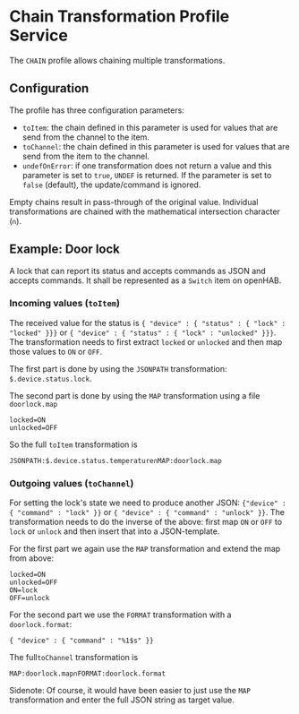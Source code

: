 # Chain Transformation Profile Service

The `CHAIN` profile allows chaining multiple transformations.

## Configuration

The profile has three configuration parameters:

- `toItem`: the chain defined in this parameter is used for values that are send from the channel to the item.
- `toChannel`: the chain defined in this parameter is used for values that are send from the item to the channel.
- `undefOnError`: if one transformation does not return a value and this parameter is set to `true`, `UNDEF` is returned. If the parameter is set to `false` (default), the update/command is ignored. 

Empty chains result in pass-through of the original value.
Individual transformations are chained with the mathematical intersection character (`∩`).

## Example: Door lock

A lock that can report its status and accepts commands as JSON and accepts commands.
It shall be represented as a `Switch` item on openHAB.

### Incoming values (`toItem`)

The received value for the status is `{ "device" : { "status" : { "lock" : "locked" }}}` or `{ "device" : { "status" : { "lock" : "unlocked" }}}`.
The transformation needs to first extract `locked` or `unlocked` and then map those values to `ON` or `OFF`.

The first part is done by using the `JSONPATH` transformation: `$.device.status.lock`.

The second part is done by using the `MAP` transformation using a file `doorlock.map`

```
locked=ON
unlocked=OFF
```

So the full `toItem` transformation is 

```
JSONPATH:$.device.status.temperature∩MAP:doorlock.map
```

### Outgoing values (`toChannel`)

For setting the lock's state we need to produce another JSON: `{"device" : { "command" : "lock" }}` or `{ "device" : { "command" : "unlock" }}`.
The transformation needs to do the inverse of the above: first map `ON` or `OFF` to `lock` or `unlock` and then insert that into a JSON-template.

For the first part we again use the `MAP` transformation and extend the map from above:

```
locked=ON
unlocked=OFF
ON=lock
OFF=unlock
```

For the second part we use the `FORMAT` transformation with a `doorlock.format`:

```
{ "device" : { "command" : "%1$s" }}
```

The full`toChannel` transformation is 

```
MAP:doorlock.map∩FORMAT:doorlock.format
```

Sidenote: Of course, it would have been easier to just use the `MAP` transformation and enter the full JSON string as target value.
